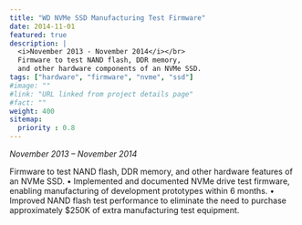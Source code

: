 ```yaml
---
title: "WD NVMe SSD Manufacturing Test Firmware"
date: 2014-11-01
featured: true
description: |
  <i>November 2013 - November 2014</i></br>
  Firmware to test NAND flash, DDR memory,
  and other hardware components of an NVMe SSD.
tags: ["hardware", "firmware", "nvme", "ssd"]
#image: ""
#link: "URL linked from project details page"
#fact: ""
weight: 400
sitemap:
  priority : 0.8
---
```


_November 2013 – November 2014_

Firmware to test NAND flash, DDR memory, and other hardware features of an NVMe SSD.
• Implemented and documented NVMe drive test firmware, enabling manufacturing of development prototypes within 6 months.
• Improved NAND flash test performance to eliminate the need to purchase approximately $250K of extra manufacturing test equipment. 